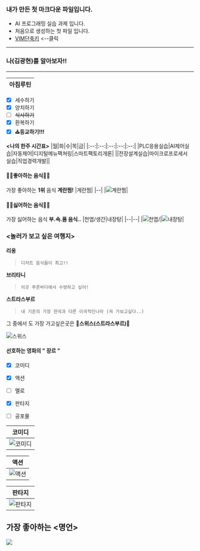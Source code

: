

### 내가 만든 첫 마크다운 파일입니다.

* AI 프로그래밍 실습 과제 입니다.
* 처음으로 생성하는 첫 파일 입니다.
* [VIM단축키](https://phoenixnap.com/kb/wp-content/uploads/2021/11/vim-commands-cheat-sheet-by-pnap.pdf) <--클릭
___

### **나**(김광현)를 알아보자!!
___

|아침루틴|
|--|
-  [x] 세수하기
-  [x] 양치하기
-  [ ] ~~식사하기~~
-  [x] 환복하기
-  [x] **⛪️등교하기!!!**

 **<나의 한주 시간표>**
 |월|화|수|목|금|
 |:--:|:--:|:--:|:--:|:--:|
 |PLC응용실습|AI제어실습|자동제어|디지털메뉴팩쳐링|스마트팩토리개론|
 ||전장설계실습|마이크로프로세서 실습|직업경력개발||
 



#### 🥧🥧좋아하는 음식🥧🥧

가장 좋아하는 **1위** 음식 **계란찜!**
|계란찜|
|--|
|![계란찜](https://postfiles.pstatic.net/MjAyMjEwMDNfMjU4/MDAxNjY0NzgxMDM1MTAx.26a21wrJmHuV0e9cVB3sBxNVF-dr8SZ4BsXQzIAFAowg.wTFYIeNOtrW0h_jv0TE2BhiL2GeB2nniZpCIg1cEbz8g.JPEG.mingming287/DSC02663.JPG?type=w966)|

#### 👿👿싫어하는 음식👿👿
가장 싫어하는 음식 **부.속.품 음식..**
|천엽/생간|내장탕|
|--|--|
|![천엽/](https://search.pstatic.net/common/?src=http%3A%2F%2Fblogfiles.naver.net%2FMjAyMjAxMjNfMTc4%2FMDAxNjQyOTM3OTg0Nzcw.ma42j2qmacfWlhlmwF9bQGwMTqMr75Nf3_DQlF_jUI4g.gpeDzHX3TbkU7lCF1bqOH1nQydDQwO2zIflipRralZcg.JPEG.dlgmldms5%2FIMG_3050.jpg&type=sc960_832)|![내장탕](https://search.pstatic.net/common/?src=http%3A%2F%2Fblogfiles.naver.net%2FMjAxOTAzMjdfMzAg%2FMDAxNTUzNjYyNDc0NzM1.sT5v0aAaXNKn9xDa-hwxuKXjxD9yLh6MkIjcDNq8fJ8g.FdKjCfzoKJB5K1QvD_rszaUIYChmiUE6TfGhOXdVi88g.JPEG.lala0527%2F20190315_111343.jpg&type=ofullfill340_600_png)|

### <놀러가 보고 싶은 여행지>
**리옹**  
> ```
> 디저트 음식들이 최고!!

**브리타니**
> ``` 
> 이곳 푸른바다에서 수영하고 싶어!

**스트라스부르**
> ```
> 내 기준의 가장 한국과 다른 이국적인나라 (꼭 가보고싶다..)

그 중에서 도 가장 가고싶은곳은 **🌟스위스(스트라스부르)🌟**


![스위스](https://search.pstatic.net/common/?src=http%3A%2F%2Fblogfiles.naver.net%2FMjAyMjA4MDhfODMg%2FMDAxNjU5OTcwMDM0Mjgy.yxsWkd9c1SS-WtGysaHrc3oaEQqV7irRu-MhMGcVJpgg.6xHTvkzp3HT8wvWLuDzrc6uHFPQDih_466CsirVxPvgg.JPEG.sea4531%2F20220609%25A3%25DF184047.jpg&type=sc960_832)

#### 선호하는 영화의 " 장르 "

- [x] 코미디

- [x] 액션

- [ ] 멜로

- [x] 판타지

- [ ] 공포물

|코미디|
|--|
|![코미디](https://postfiles.pstatic.net/MjAxNzExMjBfMTky/MDAxNTExMTg1Nzk4Mzk1.4it4CZipyrCApbl0P3CzErfdrzs7jGS3UgG46YVU1Ewg.Vi12rU53iJkVsHGI9HPf3OsqeKW9qXIszTPDK59kX_Eg.JPEG.importantsj/K-003.jpg?type=w773)|

|액션|
|--|
|![액션](https://search.pstatic.net/common/?src=http%3A%2F%2Fblogfiles.naver.net%2FMjAyMjAzMDVfNCAg%2FMDAxNjQ2NDc1NjMzOTI4.HtGUlEXqRQ7Et54rgxAajTv9PGxoTK9ovr1hiHRvTAIg.TMWhUxgMy4JK5POAPgvk4oAAXVY-sdKPwfnuaiPXl5Eg.JPEG.72o813%2Faj402.jpg&type=sc960_832)|

|판타지|
|--|
|![판타지](https://search.pstatic.net/common/?src=http%3A%2F%2Fblogfiles.naver.net%2F20130813_108%2Frkdqnrck_1376400980012oUSnE_JPEG%2Fkobis_or_kr_20130811_195135.jpg&type=sc960_832)|



가장 좋아하는 **<명언>**
- 

![](https://search.pstatic.net/common/?src=http%3A%2F%2Fblogfiles.naver.net%2FMjAyMjA5MjlfOTEg%2FMDAxNjY0NDQyNzIxMTU0.-MuKDSfWE-OMBSOxW6NGIg7Ui1rXC6cvvxRN2Zo9In0g.23baDbXNjBJd0SOYlu26o0Kyyma2BwfpFnBg9JevCjwg.PNG.seonae62%2FScreenshots%25A3%25DF2022%25A3%25AD09%25A3%25AD24%25A3%25AD07%25A3%25AD34%25A3%25AD34.png&type=sc960_832)








